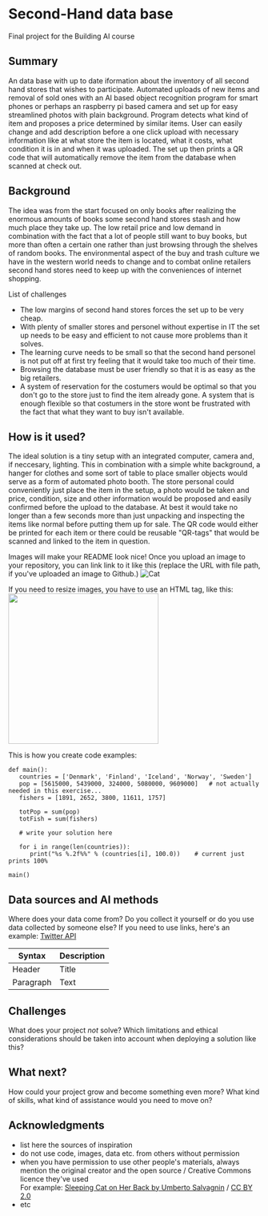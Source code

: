 <!-- This is the markdown template for the final project of the Building AI course, 
created by Reaktor Innovations and University of Helsinki. 
Copy the template, paste it to your GitHub README and edit! -->

# Second-Hand data base

Final project for the Building AI course

## Summary

An data base with up to date iformation about the inventory of all second hand stores that wishes to participate. Automated uploads of new items and removal of sold ones 
with an AI based object recognition program for smart phones or perhaps an raspberry pi based camera and set up for easy streamlined photos with plain background. Program detects what kind of item and proposes a price determined by similar items. User can easily change and add description before a one click upload with necessary information like at what store the item is located, what it costs, what condition it is in and when it was uploaded. The set up then prints a QR code that will automatically remove the item from the database when scanned at check out.


## Background

The idea was from the start focused on only books after realizing the enormous amounts of books some second hand stores stash and how much place they take up. The low retail price and low demand in combination with the fact that a lot of people still want to buy books, but more than often a certain one rather than just browsing through the shelves of random books. The environmental aspect of the buy and trash culture we have in the western world needs to change and to combat online retailers second hand stores need to keep up with the conveniences of internet shopping.

List of challenges
* The low margins of second hand stores forces the set up to be very cheap.
* With plenty of smaller stores and personel without expertise in IT the set up needs to be easy and efficient to not cause more problems than it solves.
* The learning curve needs to be small so that the second hand personel is not put off at first try feeling that it would take too much of their time.
* Browsing the database must be user friendly so that it is as easy as the big retailers.
* A system of reservation for the costumers would be optimal so that you don't go to the store just to find the item already gone. A system that is enough flexible so that costumers in the store wont be frustrated with the fact that what they want to buy isn't available.


## How is it used?

The ideal solution is a tiny setup with an integrated computer, camera and, if neccesary, lighting. This in combination with a simple white background, a hanger for clothes and some sort of table to place smaller objects would serve as a form of automated photo booth. The store personal could conveniently just place the item in the setup, a photo would be taken and price, condition, size and other information would be proposed and easily confirmed before the upload to the database. At best it would take no longer than a few seconds more than just unpacking and inspecting the items like normal before putting them up for sale. The QR code would either be printed for each item or there could be reusable "QR-tags" that would be scanned and linked to the item in question.

Images will make your README look nice!
Once you upload an image to your repository, you can link link to it like this (replace the URL with file path, if you've uploaded an image to Github.)
![Cat](https://upload.wikimedia.org/wikipedia/commons/5/5e/Sleeping_cat_on_her_back.jpg)

If you need to resize images, you have to use an HTML tag, like this:
<img src="https://upload.wikimedia.org/wikipedia/commons/5/5e/Sleeping_cat_on_her_back.jpg" width="300">

This is how you create code examples:
```
def main():
   countries = ['Denmark', 'Finland', 'Iceland', 'Norway', 'Sweden']
   pop = [5615000, 5439000, 324000, 5080000, 9609000]   # not actually needed in this exercise...
   fishers = [1891, 2652, 3800, 11611, 1757]

   totPop = sum(pop)
   totFish = sum(fishers)

   # write your solution here

   for i in range(len(countries)):
      print("%s %.2f%%" % (countries[i], 100.0))    # current just prints 100%

main()
```


## Data sources and AI methods
Where does your data come from? Do you collect it yourself or do you use data collected by someone else?
If you need to use links, here's an example:
[Twitter API](https://developer.twitter.com/en/docs)

| Syntax      | Description |
| ----------- | ----------- |
| Header      | Title       |
| Paragraph   | Text        |

## Challenges

What does your project _not_ solve? Which limitations and ethical considerations should be taken into account when deploying a solution like this?

## What next?

How could your project grow and become something even more? What kind of skills, what kind of assistance would you  need to move on? 


## Acknowledgments

* list here the sources of inspiration 
* do not use code, images, data etc. from others without permission
* when you have permission to use other people's materials, always mention the original creator and the open source / Creative Commons licence they've used
  <br>For example: [Sleeping Cat on Her Back by Umberto Salvagnin](https://commons.wikimedia.org/wiki/File:Sleeping_cat_on_her_back.jpg#filelinks) / [CC BY 2.0](https://creativecommons.org/licenses/by/2.0)
* etc
